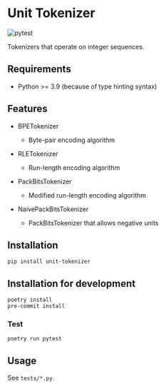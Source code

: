 # Unit Tokenizer

![pytest](https://github.com/cromz22/unit-tokenizer/actions/workflows/run_pytest.yml/badge.svg)

Tokenizers that operate on integer sequences.

## Requirements

- Python >= 3.9 (because of type hinting syntax)

## Features

- BPETokenizer
    - Byte-pair encoding algorithm

- RLETokenizer
    - Run-length encoding algorithm

- PackBitsTokenizer
    - Modified run-length encoding algorithm

- NaivePackBitsTokenizer
    - PackBitsTokenizer that allows negative units

## Installation

```
pip install unit-tokenizer
```

## Installation for development

```
poetry install
pre-commit install
```

### Test

```
poetry run pytest
```

## Usage

See `tests/*.py`.
